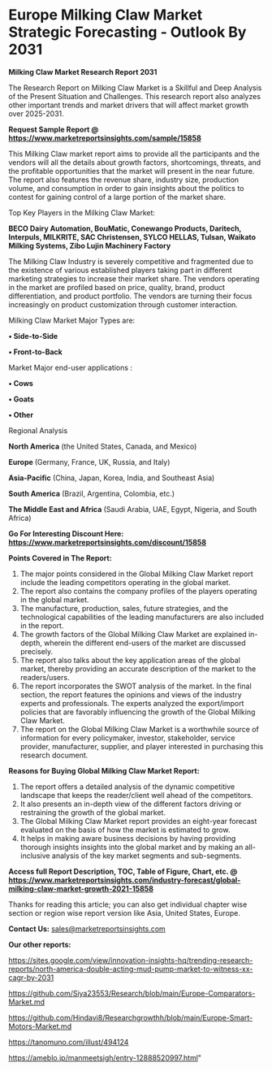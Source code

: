 # Europe Milking Claw Market Strategic Forecasting - Outlook By 2031

<strong>Milking Claw Market Research Report 2031</strong>

The Research Report on Milking Claw Market is a Skillful and Deep Analysis of the Present Situation and Challenges. This research report also analyzes other important trends and market drivers that will affect market growth over 2025-2031.

<strong>Request Sample Report @ <a href=https://www.marketreportsinsights.com/sample/15858>https://www.marketreportsinsights.com/sample/15858</a></strong>

This Milking Claw market report aims to provide all the participants and the vendors will all the details about growth factors, shortcomings, threats, and the profitable opportunities that the market will present in the near future. The report also features the revenue share, industry size, production volume, and consumption in order to gain insights about the politics to contest for gaining control of a large portion of the market share.

Top Key Players in the Milking Claw Market:

<strong>BECO Dairy Automation, BouMatic, Conewango Products, Daritech, Interpuls, MILKRITE, SAC Christensen, SYLCO HELLAS, Tulsan, Waikato Milking Systems, Zibo Lujin Machinery Factory</strong>

The Milking Claw Industry is severely competitive and fragmented due to the existence of various established players taking part in different marketing strategies to increase their market share. The vendors operating in the market are profiled based on price, quality, brand, product differentiation, and product portfolio. The vendors are turning their focus increasingly on product customization through customer interaction.

Milking Claw Market Major Types are:

<strong>• Side-to-Side

• Front-to-Back</strong>

Market Major end-user applications :

<strong>• Cows

• Goats

• Other</strong>

Regional Analysis

</u><strong><b>North America</b></strong> (the United States, Canada, and Mexico)

<strong><b>Europe </b></strong>(Germany, France, UK, Russia, and Italy)

<strong><b>Asia-Pacific</b></strong> (China, Japan, Korea, India, and Southeast Asia)

<strong><b>South America</b></strong> (Brazil, Argentina, Colombia, etc.)

<strong><b>The Middle East and Africa</b></strong> (Saudi Arabia, UAE, Egypt, Nigeria, and South Africa)

<strong>Go For Interesting Discount Here: <a href=https://www.marketreportsinsights.com/discount/15858>https://www.marketreportsinsights.com/discount/15858</a></strong>

<strong>Points Covered in The Report:</strong>
<ol>
  <li>The major points considered in the Global Milking Claw Market report include the leading competitors operating in the global market.</li>
  <li>The report also contains the company profiles of the players operating in the global market.</li>
  <li>The manufacture, production, sales, future strategies, and the technological capabilities of the leading manufacturers are also included in the report.</li>
  <li>The growth factors of the Global Milking Claw Market are explained in-depth, wherein the different end-users of the market are discussed precisely.</li>
  <li>The report also talks about the key application areas of the global market, thereby providing an accurate description of the market to the readers/users.</li>
  <li>The report incorporates the SWOT analysis of the market. In the final section, the report features the opinions and views of the industry experts and professionals. The experts analyzed the export/import policies that are favorably influencing the growth of the Global Milking Claw Market.</li>
  <li>The report on the Global Milking Claw Market is a worthwhile source of information for every policymaker, investor, stakeholder, service provider, manufacturer, supplier, and player interested in purchasing this research document.</li>
</ol>
<strong>Reasons for Buying Global Milking Claw Market Report:</strong>

<ol>
  <li>The report offers a detailed analysis of the dynamic competitive landscape that keeps the reader/client well ahead of the competitors.</li>
  <li>It also presents an in-depth view of the different factors driving or restraining the growth of the global market.</li>
  <li>The Global Milking Claw Market report provides an eight-year forecast evaluated on the basis of how the market is estimated to grow.</li>
  <li>It helps in making aware business decisions by having providing thorough insights insights into the global market and by making an all-inclusive analysis of the key market segments and sub-segments.</li>
</ol>
<strong>Access full Report Description, TOC, Table of Figure, Chart, etc. @ <a href=https://www.marketreportsinsights.com/industry-forecast/global-milking-claw-market-growth-2021-15858>https://www.marketreportsinsights.com/industry-forecast/global-milking-claw-market-growth-2021-15858</a></strong>


Thanks for reading this article; you can also get individual chapter wise section or region wise report version like Asia, United States, Europe.

<strong>Contact Us:</strong>
sales@marketreportsinsights.com

<strong>Our other reports:</strong>

<a href=https://sites.google.com/view/innovation-insights-hq/trending-research-reports/north-america-double-acting-mud-pump-market-to-witness-xx-cagr-by-2031>https://sites.google.com/view/innovation-insights-hq/trending-research-reports/north-america-double-acting-mud-pump-market-to-witness-xx-cagr-by-2031</a>

<a href=https://github.com/Siya23553/Research/blob/main/Europe-Comparators-Market.md>https://github.com/Siya23553/Research/blob/main/Europe-Comparators-Market.md</a>

<a href=https://github.com/Hindavi8/Researchgrowthh/blob/main/Europe-Smart-Motors-Market.md>https://github.com/Hindavi8/Researchgrowthh/blob/main/Europe-Smart-Motors-Market.md</a>

<a href=https://tanomuno.com/illust/494124>https://tanomuno.com/illust/494124</a>

<a href=https://ameblo.jp/manmeetsigh/entry-12888520997.html>https://ameblo.jp/manmeetsigh/entry-12888520997.html</a>"
